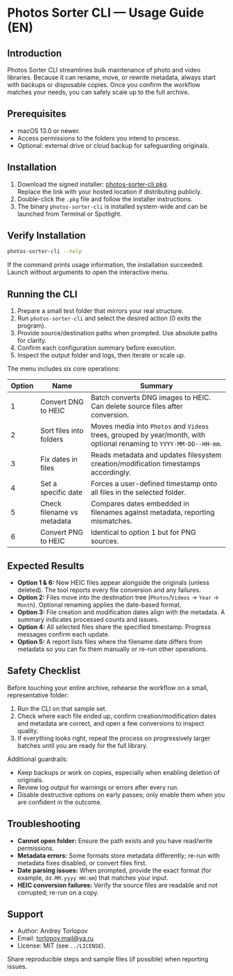 # Photos Sorter CLI — Usage Guide (EN)

## Introduction

Photos Sorter CLI streamlines bulk maintenance of photo and video libraries. Because it can rename, move, or rewrite metadata, always start with backups or disposable copies. Once you confirm the workflow matches your needs, you can safely scale up to the full archive.

## Prerequisites

- macOS 13.0 or newer.
- Access permissions to the folders you intend to process.
- Optional: external drive or cloud backup for safeguarding originals.

## Installation

1. Download the signed installer: [photos-sorter-cli.pkg](../dist/photos-sorter-cli.pkg).  
   Replace the link with your hosted location if distributing publicly.
2. Double-click the `.pkg` file and follow the installer instructions.
3. The binary `photos-sorter-cli` is installed system-wide and can be launched from Terminal or Spotlight.

## Verify Installation

```bash
photos-sorter-cli --help
```

If the command prints usage information, the installation succeeded. Launch without arguments to open the interactive menu.

## Running the CLI

1. Prepare a small test folder that mirrors your real structure.
2. Run `photos-sorter-cli` and select the desired action (0 exits the program).
3. Provide source/destination paths when prompted. Use absolute paths for clarity.
4. Confirm each configuration summary before execution.
5. Inspect the output folder and logs, then iterate or scale up.

The menu includes six core operations:

| Option | Name | Summary |
| --- | --- | --- |
| 1 | Convert DNG to HEIC | Batch converts DNG images to HEIC. Can delete source files after conversion. |
| 2 | Sort files into folders | Moves media into `Photos` and `Videos` trees, grouped by year/month, with optional renaming to `YYYY-MM-DD--HH-mm`. |
| 3 | Fix dates in files | Reads metadata and updates filesystem creation/modification timestamps accordingly. |
| 4 | Set a specific date | Forces a user-defined timestamp onto all files in the selected folder. |
| 5 | Check filename vs metadata | Compares dates embedded in filenames against metadata, reporting mismatches. |
| 6 | Convert PNG to HEIC | Identical to option 1 but for PNG sources. |

## Expected Results

- **Option 1 & 6:** New HEIC files appear alongside the originals (unless deleted). The tool reports every file conversion and any failures.
- **Option 2:** Files move into the destination tree (`Photos`/`Videos` → `Year` → `Month`). Optional renaming applies the date-based format.
- **Option 3:** File creation and modification dates align with the metadata. A summary indicates processed counts and issues.
- **Option 4:** All selected files share the specified timestamp. Progress messages confirm each update.
- **Option 5:** A report lists files where the filename date differs from metadata so you can fix them manually or re-run other operations.

## Safety Checklist

Before touching your entire archive, rehearse the workflow on a small, representative folder:

1. Run the CLI on that sample set.
2. Check where each file ended up, confirm creation/modification dates and metadata are correct, and open a few conversions to inspect quality.
3. If everything looks right, repeat the process on progressively larger batches until you are ready for the full library.

Additional guardrails:

- Keep backups or work on copies, especially when enabling deletion of originals.
- Review log output for warnings or errors after every run.
- Disable destructive options on early passes; only enable them when you are confident in the outcome.

## Troubleshooting

- **Cannot open folder:** Ensure the path exists and you have read/write permissions.
- **Metadata errors:** Some formats store metadata differently; re-run with metadata fixes disabled, or convert files first.
- **Date parsing issues:** When prompted, provide the exact format (for example, `dd.MM.yyyy HH:mm`) that matches your input.
- **HEIC conversion failures:** Verify the source files are readable and not corrupted; re-run on a copy.

## Support

- Author: Andrey Torlopov
- Email: torlopov.mail@ya.ru
- License: MIT (see `../LICENSE`).

Share reproducible steps and sample files (if possible) when reporting issues.
